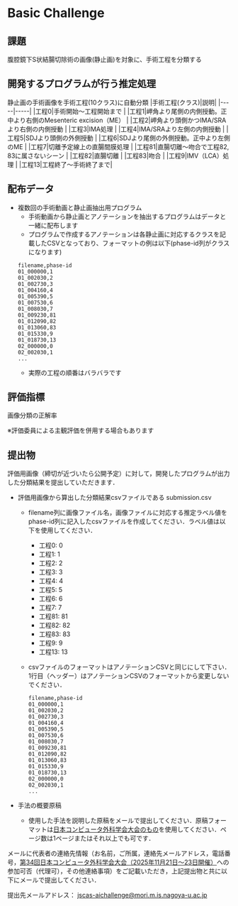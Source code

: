 # Basic Challenge

## 課題
腹腔鏡下S状結腸切除術の画像(静止画)を対象に、手術工程を分類する

## 開発するプログラムが行う推定処理
静止画の手術画像を手術工程(10クラス)に自動分類
|手術工程(クラス)|説明|
|-----|-----|
|工程0|手術開始～工程開始まで |
|工程1|岬角より尾側の内側授動。正中より右側のMesenteric excision（ME）  |
|工程2|岬角より頭側かつIMA/SRAより右側の内側授動  |
|工程3|IMA処理 |
|工程4|IMA/SRAより左側の内側授動 |
|工程5|SDJより頭側の外側授動 |
|工程6|SDJより尾側の外側授動。正中より左側のME |
|工程7|切離予定線上の直腸間膜処理 |
|工程81|直腸切離～吻合で工程82, 83に属さないシーン |
|工程82|直腸切離 |
|工程83|吻合 |
|工程9|IMV（LCA）処理 |
|工程13|工程終了～手術終了まで|


## 配布データ
- 複数回の手術動画と静止画抽出用プログラム
   - 手術動画から静止画とアノテーションを抽出するプログラムはデータと一緒に配布します
   - プログラムで作成するアノテーションは各静止画に対応するクラスを記載したCSVとなっており、フォーマットの例は以下(phase-id列がクラスになります)
   ```
   filename,phase-id
   01_000000,1
   01_002030,2
   01_002730,3
   01_004160,4
   01_005390,5
   01_007530,6
   01_008030,7
   01_009230,81
   01_012090,82
   01_013060,83
   01_015330,9
   01_018730,13
   02_000000,0
   02_002030,1
   ...
   ```
   - 実際の工程の順番はバラバラです

## 評価指標
画像分類の正解率

※評価委員による主観評価を併用する場合もあります

## 提出物
評価用画像（締切が近づいたら公開予定）に対して，開発したプログラムが出力した分類結果を提出していただきます．

- 評価用画像から算出した分類結果csvファイルである submission.csv
   - filename列に画像ファイル名，画像ファイルに対応する推定ラベル値をphase-id列に記入したcsvファイルを作成してください．ラベル値は以下を使用してください．
      - 工程0: 0
      - 工程1: 1
      - 工程2: 2
      - 工程3: 3
      - 工程4: 4
      - 工程5: 5
      - 工程6: 6
      - 工程7: 7
      - 工程81: 81
      - 工程82: 82
      - 工程83: 83
      - 工程9: 9
      - 工程13: 13
   - csvファイルのフォーマットはアノテーションCSVと同じにして下さい．1行目（ヘッダー）はアノテーションCSVのフォーマットから変更しないでください．

      ```
      filename,phase-id
      01_000000,1
      01_002030,2
      01_002730,3
      01_004160,4
      01_005390,5
      01_007530,6
      01_008030,7
      01_009230,81
      01_012090,82
      01_013060,83
      01_015330,9
      01_018730,13
      02_000000,0
      02_002030,1
      ...
      ```

- 手法の概要原稿
   - 使用した手法を説明した原稿をメールで提出してください．原稿フォーマットは[日本コンピュータ外科学会大会のもの](https://jscas34.jp/cfa.html)を使用してください．ページ数は1ページまたはそれ以上でも可です．

メールに代表者の連絡先情報（お名前，ご所属，連絡先メールアドレス，電話番号，[第34回日本コンピュータ外科学会大会（2025年11月21日～23日開催）](https://jscas34.jp/)への参加可否（代理可），その他連絡事項）をご記載いただき，上記提出物と共に以下にメールで提出してください．

提出先メールアドレス：
jscas-aichallenge@mori.m.is.nagoya-u.ac.jp
